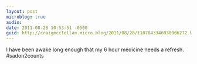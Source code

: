 ```yaml
---
layout: post
microblog: true
audio: 
date: 2011-08-28 10:53:51 -0500
guid: http://craigmcclellan.micro.blog/2011/08/28/t107843346030006272.html
---
```

I have been awake long enough that my 6 hour medicine needs a refresh. #sadon2counts
